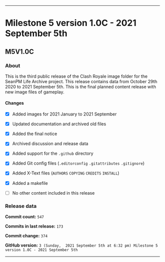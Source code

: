 ***

# Milestone 5 version 1.0C - 2021 September 5th

## M5V1.0C

### About

This is the third public release of the  Clash Royale image folder for the SeanPM Life Archive project. This release contains data from October 29th 2020 to 2021 September 5th. This is the final planned content release with new image files of gameplay.

#### Changes
 
- [x]  Added images for 2021 January to 2021 September

- [x] Updated documentation and archived old files

- [x] Added the final notice

- [x] Archived discussion and release data

- [x] Added support for the `.github` directory

- [x] Added Git config files (`.editorconfig` `.gitattributes` `.gitignore`)

- [x] Added X-Text files (`AUTHORS` `COPYING` `CREDITS` `INSTALL`)

- [x] Added a makefile

- [ ] No other content included in this release

<!-- 
Changes in this release:

- [x] Deleted 22 `IGNORE.md` files

- [x] Documentation updates, adding release notes for v1

- [x] No other changes in this release
!-->

### Release data

**Commit count:** `547`

**Commits in last release:** `173`

**Commit change:** `374`

**GitHub version:** `3 (Sunday,  2021 September 5th at 6:32 pm) Milestone 5 version 1.0C - 2021 September 5th`

***

